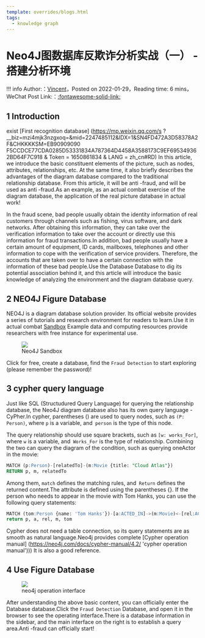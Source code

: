 ```yaml
---
template: overrides/blogs.html
tags:
  - knowledge graph
---
```


# Neo4J图数据库反欺诈分析实战（一） - 搭建分析环境

!!! info
    Author:：[Vincent](https://github.com/Realvincentyuan)，Posted on 2022-01-29，Reading time: 6 mins，WeChat Post Link:：[:fontawesome-solid-link:](https://mp.weixin.qq.com/s?__biz=MzI4Mjk3NzgxOQ==&mid=2247485213&idx=1&sn=ed9051c887847bcf35ef6e21af6005f4&chksm=eb90f469dce77d7fa1325810d537e183c65eef7067f20219eee02d6f3667d14554832103986d&token=771475859&lang=zh_CN#rd)

## 1 Introduction


exist
[First recognition database] (https://mp.weixin.qq.com/s ?__biz=mzi4mjk3nzgxoq=&mid=2247485112&IDX=1&SN4FD472A3D58378A2F&CHKKKKSM=EB90909090 F5CCDCE77CDA0285D53331834A787364D4458A3588173C9EF695349362BD64F7C918 & Token = 1650861834 & LANG = zh_cn#RD)
In this article, we introduce the basic constituent elements of the picture, such as nodes, attributes, relationships, etc. At the same time, it also briefly describes the advantages of the diagram database compared to the traditional relationship database. From this article, it will be anti -fraud, and will be used as anti -fraud.As an example, as an actual combat exercise of the diagram database, the application of the real picture database in actual work!


In the fraud scene, bad people usually obtain the identity information of real customers through channels such as fishing, virus software, and dark networks. After obtaining this information, they can take over the verification information to take over the account or directly use this information for fraud transactions.In addition, bad people usually have a certain amount of equipment, ID cards, mailboxes, telephones and other information to cope with the verification of service providers. Therefore, the accounts that are taken over to have a certain connection with the information of these bad people.Use the Database Database to dig its potential association behind it, and this article will introduce the basic knowledge of analyzing the environment and the diagram database query.


## 2 NEO4J Figure Database


NEO4J is a diagram database solution provider. Its official website provides a series of tutorials and research environment for readers to learn.Use it in actual combat
[Sandbox](https://sandbox.neo4j.com/ 'Neo4J Sandbox')
Example data and computing resources provide researchers with free instance for experimental use.


<figure>
  <img src="https://cdn.jsdelivr.net/gh/BulletTech2021/Pics/img/1_V/Neo4J_Sandbox.png"  />

<figcaption>Neo4J Sandbox</figcaption>
</figure>


Click for free, create a database, find the `Fraud Detection` to start exploring (please remember the password)!


## 3 cypher query language


Just like SQL (Structudured Query Language) for querying the relationship database, the Neo4J diagram database also has its own query language -CyPher.In cypher, parentheses () are used to query nodes, such as `(P: Person)`, where `p` is a variable, and` person` is the type of this node.


The query relationship should use square brackets, such as `[w: works_For]`, where `w` is a variable, and` Works_For` is the type of relationship. Combining the two can query the diagram of the condition, such as querying oneActor in the movie:


```sql
MATCH (p:Person)-[relatedTo]-(m:Movie {title: "Cloud Atlas"})
RETURN p, m, relatedTo
```


Among them, `match` defines the matching rules, and` Return` defines the returned content.The attribute is defined using the parentheses {}. If the person who needs to appear in the movie with Tom Hanks, you can use the following query statements:


```sql
MATCH (tom:Person {name: 'Tom Hanks'})-[a:ACTED_IN]->(m:Movie)<-[rel:ACTED_IN]-(p:Person)
return p, a, rel, m, tom
```


Cypher does not need a table connection, so its query statements are as smooth as natural language.Neo4j provides complete
[Cypher operation manual] (https://neo4j.com/docs/cypher-manual/4.2/ 'cypher operation manual')))
It is also a good reference.




## 4 Use Figure Database




<figure>
  <img src="https://cdn.jsdelivr.net/gh/BulletTech2021/Pics/img/1_V/Fraud操作界面.png"  />

<figcaption> neo4j operation interface </figcaption>
</figure>




After understanding the above basic content, you can officially enter the Database database.Click the `Fraud Detection` Database, and open it in the browser to see the operating interface.There is a database information in the sidebar, and the main interface on the right is to establish a query area.Anti -fraud can officially start!